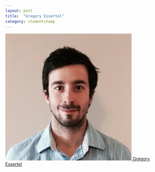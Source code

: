 ```yaml
---
layout: post
title:  "Gregory Essertel"
category: studentstamp
---
```

<a href="http://jmd1011.github.io/">
  <img src="assets/gregory_essertel.jpg" alt="Gregory Essertel">
  <span class="student-name">Gregory Essertel</span>
</a>
